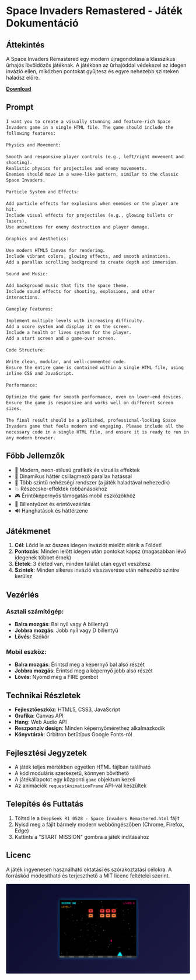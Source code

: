# Space Invaders Remastered - Játék Dokumentáció

## Áttekintés
A Space Invaders Remastered egy modern újragondolása a klasszikus űrhajós lövöldözős játéknak. A játékban az űrhajóddal védekezel az idegen invázió ellen, miközben pontokat gyűjtesz és egyre nehezebb szinteken haladsz előre.

**[Download](https://github.com/sanchomuzax/ai-one-shot-programming/blob/main/DeepSeek%20R1%200528%20-%20Space%20Invaders%20Remastered.html)**

## Prompt

~~~
I want you to create a visually stunning and feature-rich Space Invaders game in a single HTML file. The game should include the following features:

Physics and Movement:

Smooth and responsive player controls (e.g., left/right movement and shooting).
Realistic physics for projectiles and enemy movements.
Enemies should move in a wave-like pattern, similar to the classic Space Invaders.

Particle System and Effects:

Add particle effects for explosions when enemies or the player are hit.
Include visual effects for projectiles (e.g., glowing bullets or lasers).
Use animations for enemy destruction and player damage.

Graphics and Aesthetics:

Use modern HTML5 Canvas for rendering.
Include vibrant colors, glowing effects, and smooth animations.
Add a parallax scrolling background to create depth and immersion.

Sound and Music:

Add background music that fits the space theme.
Include sound effects for shooting, explosions, and other interactions.

Gameplay Features:

Implement multiple levels with increasing difficulty.
Add a score system and display it on the screen.
Include a health or lives system for the player.
Add a start screen and a game-over screen.

Code Structure:

Write clean, modular, and well-commented code.
Ensure the entire game is contained within a single HTML file, using inline CSS and JavaScript.

Performance:

Optimize the game for smooth performance, even on lower-end devices.
Ensure the game is responsive and works well on different screen sizes.

The final result should be a polished, professional-looking Space Invaders game that feels modern and engaging. Please include all the necessary code in a single HTML file, and ensure it is ready to run in any modern browser.
~~~

## Főbb Jellemzők
- 🚀 Modern, neon-stílusú grafikák és vizuális effektek
- 🌌 Dinamikus háttér csillagmező parallax hatással
- 👾 Több szintű nehézségi rendszer (a játék haladtával nehezedik)
- 💥 Részecske-effektek robbanásokhoz
- 🎮 Érintőképernyős támogatás mobil eszközökhöz
- 🎹 Billentyűzet és érintővezérlés
- 🔊 Hanghatások és háttérzene

## Játékmenet
1. **Cél**: Lődd le az összes idegen inváziót mielőtt elérik a Földet!
2. **Pontozás**: Minden lelőtt idegen után pontokat kapsz (magasabban lévő idegenek többet érnek)
3. **Életek**: 3 életed van, minden találat után egyet veszítesz
4. **Szintek**: Minden sikeres invázió visszaverése után nehezebb szintre kerülsz

## Vezérlés
### Asztali számítógép:
- **Balra mozgás**: Bal nyíl vagy A billentyű
- **Jobbra mozgás**: Jobb nyíl vagy D billentyű
- **Lövés**: Szókör

### Mobil eszköz:
- **Balra mozgás**: Érintsd meg a képernyő bal alsó részét
- **Jobbra mozgás**: Érintsd meg a képernyő jobb alsó részét
- **Lövés**: Nyomd meg a FIRE gombot

## Technikai Részletek
- **Fejlesztőeszköz**: HTML5, CSS3, JavaScript
- **Grafika**: Canvas API
- **Hang**: Web Audio API
- **Reszponzív design**: Minden képernyőmérethez alkalmazkodik
- **Könyvtárak**: Orbitron betűtípus Google Fonts-ról

## Fejlesztési Jegyzetek
- A játék teljes mértékben egyetlen HTML fájlban található
- A kód moduláris szerkezetű, könnyen bővíthető
- A játékállapotot egy központi `game` objektum kezeli
- Az animációk `requestAnimationFrame` API-val készültek

## Telepítés és Futtatás
1. Töltsd le a `DeepSeek R1 0528 - Space Invaders Remastered.html` fájlt
2. Nyisd meg a fájlt bármely modern webböngészőben (Chrome, Firefox, Edge)
3. Kattints a "START MISSION" gombra a játék indításához

## Licenc
A játék ingyenesen használható oktatási és szórakoztatási célokra. A forráskód módosítható és terjeszthető a MIT licenc feltételei szerint.

![image](https://raw.githubusercontent.com/sanchomuzax/ai-one-shot-programming/refs/heads/main/DeepSeek%20R1%200528%20-%20Space%20Invaders%20Remastered.png)

